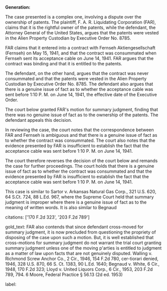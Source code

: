 **Generation:**

 <answer>
The case presented is a complex one, involving a dispute over the ownership of patents. The plaintiff, F. A. R. Liquidating Corporation (FAR), claims that it is the rightful owner of the patents, while the defendant, the Attorney General of the United States, argues that the patents were vested in the Alien Property Custodian by Executive Order No. 8785.

FAR claims that it entered into a contract with Fernseh Aktiengesellschaft (Fernseh) on May 15, 1941, and that the contract was consummated when Fernseh sent its acceptance cable on June 14, 1941. FAR argues that the contract was binding and that it is entitled to the patents.

The defendant, on the other hand, argues that the contract was never consummated and that the patents were vested in the Alien Property Custodian by Executive Order No. 8785. The defendant also argues that there is a genuine issue of fact as to whether the acceptance cable was sent before 1:10 P. M. on June 14, 1941, the effective date of the Executive Order.

The court below granted FAR's motion for summary judgment, finding that there was no genuine issue of fact as to the ownership of the patents. The defendant appeals this decision.

In reviewing the case, the court notes that the correspondence between FAR and Fernseh is ambiguous and that there is a genuine issue of fact as to whether the contract was consummated. The court also notes that the evidence presented by FAR is insufficient to establish the fact that the acceptance cable was sent before 1:10 P. M. on June 14, 1941.

The court therefore reverses the decision of the court below and remands the case for further proceedings. The court holds that there is a genuine issue of fact as to whether the contract was consummated and that the evidence presented by FAR is insufficient to establish the fact that the acceptance cable was sent before 1:10 P. M. on June 14, 1941.

This case is similar to Sartor v. Arkansas Natural Gas Corp., 321 U.S. 620, 64 S.Ct. 724, 88 L.Ed. 967, where the Supreme Court held that summary judgment is improper where there is a genuine issue of fact as to the meaning of written words. It is also similar to Begnaud

citations: ['170 F.2d 323', '203 F.2d 789']

gold_text: FAR also contends that since defendant cross-moved for summary judgment, it is now precluded from questioning the propriety of disposing of the case upon such a motion. But, it is well established that cross-motions for summary judgment do not warrant the trial court granting summary judgment unless one of the moving p'arties is entitled to judgment as a matter of law upon facts that are not genuinely disputed. Walling v. Richmond Screw Anchor Co., 2 Cir., 1946, 154 F.2d 780, cer-tiorari denied, 1946, 328 U.S. 870, 66 S. Ct. 1383, 90 L.Ed. 1640; Begnaud v. White, 6 Cir., 1948, 170 F.2d 323; Lloyd v. United Liquors Corp., 6 Cir., 1953, 203 F.2d 789, 794. 6 Moore, Federal Practice § 56.13 (2d ed. 1953)

label: 